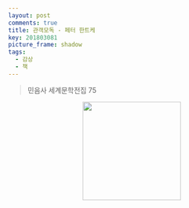```yaml
---
layout: post
comments: true
title: 관객모독 - 페터 한트케
key: 201803081
picture_frame: shadow
tags:
  - 감상
  - 책
---
```


> 민음사 세계문학전집 75

<p style="text-align:center"><img src="https://raw.githubusercontent.com/q0115643/my_blog/master/images/publikumsbeschimpfung.png" width="200" height="200" /></p>
